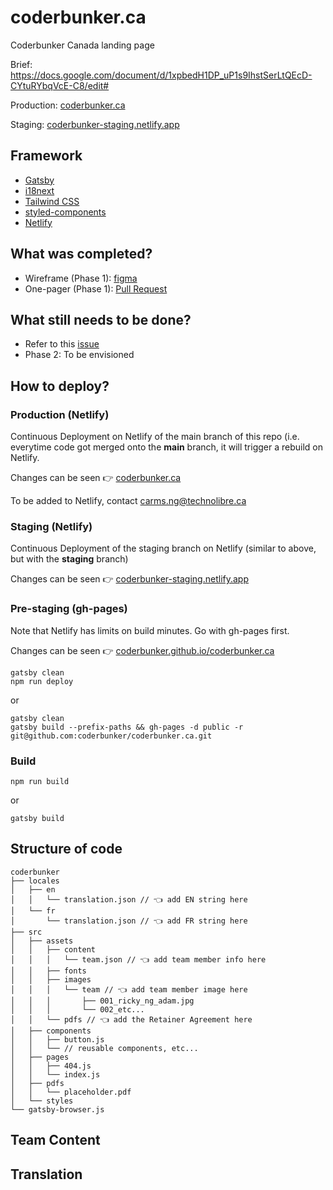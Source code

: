 # coderbunker.ca
Coderbunker Canada landing page

Brief: https://docs.google.com/document/d/1xpbedH1DP_uP1s9IhstSerLtQEcD-CYtuRYbqVcE-C8/edit#

Production: [coderbunker.ca](https://coderbunker.ca/)

Staging: [coderbunker-staging.netlify.app](https://coderbunker-staging.netlify.app/)

## Framework

* [Gatsby](https://www.gatsbyjs.com/)
* [i18next](https://github.com/microapps/gatsby-plugin-react-i18next)
* [Tailwind CSS](https://tailwindcss.com/)
* [styled-components](https://styled-components.com/)
* [Netlify](https://www.netlify.com/)

## What was completed?

* Wireframe (Phase 1): [figma](https://www.figma.com/proto/v1GDDcPMpdDOgRBmwTnDQo/CoderBunker?node-id=419%3A47&scaling=min-zoom&page-id=201%3A1183)
* One-pager (Phase 1): [Pull Request](https://github.com/coderbunker/coderbunker.ca/pull/2)

## What still needs to be done?

* Refer to this [issue](https://github.com/coderbunker/coderbunker.ca/issues/1)
* Phase 2: To be envisioned

## How to deploy? 

### Production (Netlify)

Continuous Deployment on Netlify of the main branch of this repo (i.e. everytime code got merged onto the **main** branch, it will trigger a rebuild on Netlify. 

Changes can be seen 👉 [coderbunker.ca](https://coderbunker.ca/)

To be added to Netlify, contact carms.ng@technolibre.ca

### Staging (Netlify)

Continuous Deployment of the staging branch on Netlify (similar to above, but with the **staging** branch) 

Changes can be seen 👉 [coderbunker-staging.netlify.app](https://coderbunker-staging.netlify.app/)

### Pre-staging (gh-pages)

Note that Netlify has limits on build minutes.  Go with gh-pages first.

Changes can be seen 👉 [coderbunker.github.io/coderbunker.ca](https://coderbunker.github.io/coderbunker.ca/)


```
gatsby clean
npm run deploy
```
or
```
gatsby clean
gatsby build --prefix-paths && gh-pages -d public -r git@github.com:coderbunker/coderbunker.ca.git
```

### Build
```
npm run build
```
or
```
gatsby build
```

## Structure of code



```
coderbunker
├── locales 
│   ├── en
│   │   └── translation.json // 👈 add EN string here
│   └── fr
│       └── translation.json // 👈 add FR string here
├── src
│   ├── assets
│   │   ├── content
│   │   │   └── team.json // 👈 add team member info here
│   │   ├── fonts
│   │   ├── images
│   │   │   └── team // 👈 add team member image here
│   │   │       ├── 001_ricky_ng_adam.jpg
│   │   │       └── 002_etc...
│   │   └── pdfs // 👈 add the Retainer Agreement here
│   ├── components
│   │   ├── button.js
│   │   └── // reusable components, etc...
│   ├── pages
│   │   ├── 404.js
│   │   └── index.js
│   ├── pdfs
│   │   └── placeholder.pdf
│   └── styles
└── gatsby-browser.js

```

## Team Content


## Translation
